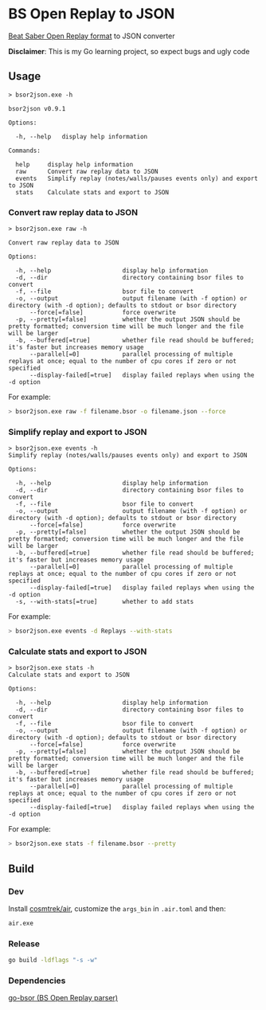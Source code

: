 # BS Open Replay to JSON

[Beat Saber Open Replay format](https://github.com/BeatLeader/BS-Open-Replay) to JSON converter

**Disclaimer**: This is my Go learning project, so expect bugs and ugly code

## Usage

```
> bsor2json.exe -h

bsor2json v0.9.1

Options:

  -h, --help   display help information

Commands:

  help     display help information
  raw      Convert raw replay data to JSON
  events   Simplify replay (notes/walls/pauses events only) and export to JSON
  stats    Calculate stats and export to JSON
```

### Convert raw replay data to JSON

```
> bsor2json.exe raw -h
  
Convert raw replay data to JSON

Options:

  -h, --help                    display help information
  -d, --dir                     directory containing bsor files to convert
  -f, --file                    bsor file to convert
  -o, --output                  output filename (with -f option) or directory (with -d option); defaults to stdout or bsor directory
      --force[=false]           force overwrite
  -p, --pretty[=false]          whether the output JSON should be pretty formatted; conversion time will be much longer and the file will be larger
  -b, --buffered[=true]         whether file read should be buffered; it's faster but increases memory usage
      --parallel[=0]            parallel processing of multiple replays at once; equal to the number of cpu cores if zero or not specified 
      --display-failed[=true]   display failed replays when using the -d option
```

For example:

```sh
> bsor2json.exe raw -f filename.bsor -o filename.json --force
```

### Simplify replay and export to JSON 

```
> bsor2json.exe events -h
Simplify replay (notes/walls/pauses events only) and export to JSON

Options:

  -h, --help                    display help information
  -d, --dir                     directory containing bsor files to convert
  -f, --file                    bsor file to convert
  -o, --output                  output filename (with -f option) or directory (with -d option); defaults to stdout or bsor directory
      --force[=false]           force overwrite
  -p, --pretty[=false]          whether the output JSON should be pretty formatted; conversion time will be much longer and the file will be larger
  -b, --buffered[=true]         whether file read should be buffered; it's faster but increases memory usage
      --parallel[=0]            parallel processing of multiple replays at once; equal to the number of cpu cores if zero or not specified
      --display-failed[=true]   display failed replays when using the -d option
  -s, --with-stats[=true]       whether to add stats
```

For example:

```sh
> bsor2json.exe events -d Replays --with-stats
```

### Calculate stats and export to JSON

```
> bsor2json.exe stats -h
Calculate stats and export to JSON

Options:

  -h, --help                    display help information
  -d, --dir                     directory containing bsor files to convert
  -f, --file                    bsor file to convert
  -o, --output                  output filename (with -f option) or directory (with -d option); defaults to stdout or bsor directory
      --force[=false]           force overwrite
  -p, --pretty[=false]          whether the output JSON should be pretty formatted; conversion time will be much longer and the file will be larger
  -b, --buffered[=true]         whether file read should be buffered; it's faster but increases memory usage
      --parallel[=0]            parallel processing of multiple replays at once; equal to the number of cpu cores if zero or not specified 
      --display-failed[=true]   display failed replays when using the -d option
```

For example:

```sh
> bsor2json.exe stats -f filename.bsor --pretty
```

## Build

### Dev

Install [cosmtrek/air](https://github.com/cosmtrek/air), customize the ``args_bin`` in ``.air.toml`` and then:

```sh
air.exe
```

### Release

```sh
go build -ldflags "-s -w"
```

### Dependencies

[go-bsor (BS Open Replay parser)](https://github.com/motzel/go-bsor)
